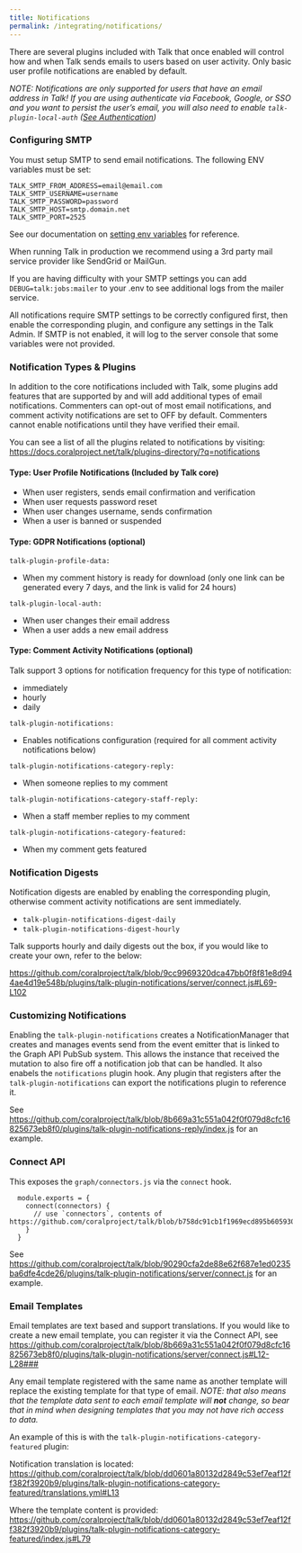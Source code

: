 ```yaml
---
title: Notifications
permalink: /integrating/notifications/
---
```


There are several plugins included with Talk that once enabled will control how and when Talk sends emails to users based on user activity. Only basic user profile notifications are enabled by default. 

_NOTE: Notifications are only supported for users that have an email address in Talk! If you are using authenticate via Facebook, Google, or SSO and you want to persist the user’s email, you will also need to enable `talk-plugin-local-auth` ([See Authentication](/talk/integrating/authentication/))_

### Configuring SMTP

You must setup SMTP to send email notifications. The following ENV variables must be set:

```
TALK_SMTP_FROM_ADDRESS=email@email.com
TALK_SMTP_USERNAME=username
TALK_SMTP_PASSWORD=password
TALK_SMTP_HOST=smtp.domain.net
TALK_SMTP_PORT=2525
```

See our documentation on [setting env variables](/talk/advanced-configuration/#talk-smtp-from-address) for reference. 

When running Talk in production we recommend using a 3rd party mail service provider like SendGrid or MailGun. 

If you are having difficulty with your SMTP settings you can add `DEBUG=talk:jobs:mailer` to your .env to see additional logs from the mailer service.

All notifications require SMTP settings to be correctly configured first, then enable the corresponding plugin, and configure any settings in the Talk Admin. If SMTP is not enabled, it will log to the server console that some variables were not provided.

### Notification Types & Plugins

In addition to the core notifications included with Talk, some plugins add features that are supported by and will add additional types of email notifications. Commenters can opt-out of most email notifications, and comment activity notifications are set to OFF by default. Commenters cannot enable notifications until they have verified their email.

You can see a list of all the plugins related to notifications by visiting:
https://docs.coralproject.net/talk/plugins-directory/?q=notifications

#### Type: User Profile Notifications (Included by Talk core)

* When user registers, sends email confirmation and verification 
* When user requests password reset 
* When user changes username, sends confirmation
* When a user is banned or suspended

#### Type: GDPR Notifications (optional)
`talk-plugin-profile-data:`
* When my comment history is ready for download (only one link can be generated every 7 days, and the link is valid for 24 hours)

`talk-plugin-local-auth:`
* When user changes their email address
* When a user adds a new email address 

#### Type: Comment Activity Notifications (optional)
Talk support 3 options for notification frequency for this type of notification: 
* immediately
* hourly 
* daily

`talk-plugin-notifications:`
* Enables notifications configuration (required for all comment activity notifications below)

`talk-plugin-notifications-category-reply:`
* When someone replies to my comment

`talk-plugin-notifications-category-staff-reply:`
* When a staff member replies to my comment

`talk-plugin-notifications-category-featured:`
* When my comment gets featured

### Notification Digests

Notification digests are enabled by enabling the corresponding plugin, otherwise comment activity notifications are sent immediately.
* `talk-plugin-notifications-digest-daily`
* `talk-plugin-notifications-digest-hourly`

Talk supports hourly and daily digests out the box, if you would like to create your own, refer to the below:

https://github.com/coralproject/talk/blob/9cc9969320dca47bb0f8f81e8d944ae4d19e548b/plugins/talk-plugin-notifications/server/connect.js#L69-L102
        

### Customizing Notifications

Enabling the `talk-plugin-notifications` creates a NotificationManager that creates and manages events send from the event emitter that is linked to the Graph API PubSub system. This allows the instance that received the mutation to also fire off a notification job that can be handled. It also enabels the `notifications` plugin hook. Any plugin that registers after the `talk-plugin-notifications` can export the notifications plugin to reference it.

See https://github.com/coralproject/talk/blob/8b669a31c551a042f0f079d8cfc16825673eb8f0/plugins/talk-plugin-notifications-reply/index.js for an example.


### Connect API

This exposes the `graph/connectors.js` via the `connect` hook.

```
  module.exports = {
    connect(connectors) {
      // use `connectors`, contents of https://github.com/coralproject/talk/blob/b758dc91cb1f1969ecd895b6059306b318995b33/graph/connectors.js#L104
    }
  }
```

See https://github.com/coralproject/talk/blob/90290cfa2de88e62f687e1ed0235ba6dfe4cde26/plugins/talk-plugin-notifications/server/connect.js for an example.
        
### Email Templates

Email templates are text based and support translations. If you would like to create a new email template, you can register it via the Connect API, see https://github.com/coralproject/talk/blob/8b669a31c551a042f0f079d8cfc16825673eb8f0/plugins/talk-plugin-notifications/server/connect.js#L12-L28### 

Any email template registered with the same name as another template will replace the existing template for that type of email.  _NOTE: that also means that the template data sent to each email template will __not__ change, so bear that in mind when designing templates that you may not have rich access to data._

An example of this is with the `talk-plugin-notifications-category-featured` plugin:

Notification translation is located: https://github.com/coralproject/talk/blob/dd0601a80132d2849c53ef7eaf12ff382f3920b9/plugins/talk-plugin-notifications-category-featured/translations.yml#L13

Where the template content is provided: https://github.com/coralproject/talk/blob/dd0601a80132d2849c53ef7eaf12ff382f3920b9/plugins/talk-plugin-notifications-category-featured/index.js#L79

